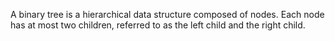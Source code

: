 A binary tree is a hierarchical data structure composed of nodes.
 Each node has at most two children, referred to as the left child and the right child.
